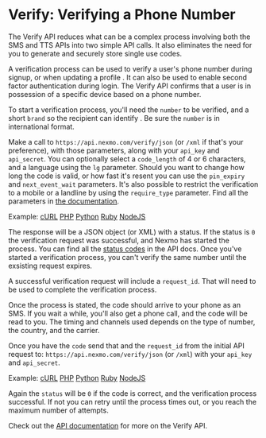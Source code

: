 # Verify: Verifying a Phone Number

The Verify API reduces what can be a complex process involving both the SMS and TTS APIs into two simple API calls. It 
also eliminates the need for you to generate and securely store single use codes. 

A verification process can be used to verify a user's phone number during signup, or when updating a profile . It can
also be used to enable second factor authentication during login. The Verify API confirms that a user is in possession 
of a specific device based on a phone number.

To start a verification process, you'll need the `number` to be verified, and a short `brand` so the recipient can 
identify . Be sure the `number` is in international format.

Make a call to `https://api.nexmo.com/verify/json` (or `/xml` if that's your preference), with those parameters, along 
with your `api_key` and `api_secret`. You can optionally select a `code_length` of 4 or 6 characters, and a language 
using the `lg` parameter. Should you want to change how long the code is valid, or how fast it's resent you can use the
`pin_expiry` and `next_event_wait` parameters. It's also possible to restrict the verification to a mobile or a landline
by using the `require_type` parameter. Find all the parameters in [the documentation][request].

Example: [cURL](./curl/send.sh) [PHP](./php/send.php) [Python](./python/send.py) [Ruby](./ruby/send.rb) [NodeJS](./node/send.js)

The response will be a JSON object (or XML) with a status. If the status is `0` the verification request was successful,
and Nexmo has started the process. You can find all the [status codes][codes] in the API docs. Once you've started a 
verification process, you can't verify the same number until the exsisting request expires.

A successful verification request will include a `request_id`. That will need to be used to complete the verification 
process.

Once the process is stated, the code should arrive to your phone as an SMS. If you wait a while, you'll also get a phone 
call, and the code will be read to you. The timing and channels used depends on the type of number, the country, and the 
carrier. 

Once you have the `code` send that and the `request_id` from the initial API request to: 
`https://api.nexmo.com/verify/json` (or `/xml`) with your `api_key` and `api_secret`.

Example: [cURL](./curl/check.sh) [PHP](./php/check.php) [Python](./python/check.py) [Ruby](./ruby/check.rb) [NodeJS](./node/check.js)

Again the `status` will be `0` if the code is correct, and the verification process successful. If not you can retry 
until the process times out, or you reach the maximum number of attempts.

Check out the [API documentation][docs] for more on the Verify API.

[codes]: https://docs.nexmo.com/api-ref/verify/verify-response-codes
[docs]: https://docs.nexmo.com/api-ref/verify
[request]: https://docs.nexmo.com/api-ref/verify/verify
